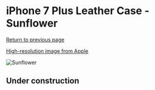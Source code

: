 # iPhone 7 Plus Leather Case - Sunflower

[Return to previous page](/iphone_7)

[High-resolution image from Apple](https://store.storeimages.cdn-apple.com/8756/as-images.apple.com/is/MQ5J2?wid=4500&hei=4500&fmt=png)

<div style="width: 512px"><img src="/almost_uncompressed/MQ5J2.webp" alt="Sunflower"></div>

## Under construction
